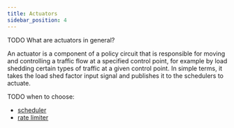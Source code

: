 ```yaml
---
title: Actuators
sidebar_position: 4
---
```


TODO What are actuators in general?

An actuator is a component of a policy circuit that is responsible for moving and controlling a traffic flow at a specified control point, for example by load shedding certain types of traffic at a given control point. In simple terms, it takes the load shed factor input signal and publishes it to the schedulers to actuate.

TODO when to choose:

- [scheduler](scheduler.md)
- [rate limiter](rate-limiter.md)
